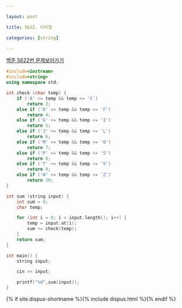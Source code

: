 ```yaml
---

layout: post

title: 5622. 다이얼

categories: [string]

---
```


[백준 5622번 문제보러가기](https://www.acmicpc.net/problem/5622)

```cpp
#include<iostream>
#include<string>
using namespace std;

int check (char temp) {
	if ('A' <= temp && temp <= 'C')
		return 3;
	else if ('D' <= temp && temp <= 'F')
		return 4;
	else if ('G' <= temp && temp <= 'I')
		return 5;
	else if ('J' <= temp && temp <= 'L')
		return 6;
	else if ('M' <= temp && temp <= 'O')
		return 7;
	else if ('P' <= temp && temp <= 'S')
		return 8;
	else if ('T' <= temp && temp <= 'V')
		return 9;
	else if ('W' <= temp && temp <= 'Z')
		return 10;
}

int sum (string input) {
	int sum = 0;
	char temp;

	for (int i = 0; i < input.length(); i++) {
		temp = input.at(i);
		sum += check(temp);
	}
	return sum;
}

int main() {
	string input;

	cin >> input;

	printf("%d",sum(input));
}
```

{% if site.dispus-shortname %}{% include dispus.html %}{% endif %}